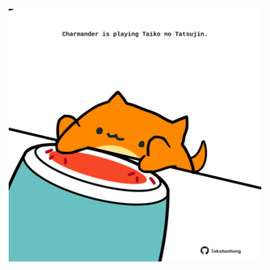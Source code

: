 <!-- built at 07/12/2023, 22:00:43 UTC -->
<p align="center">
  <img width="500" height="500" src="./ReadmeImage.svg">
</p>
